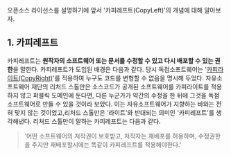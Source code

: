 오픈소스 라이선스를 설명하기에 앞서 '카피레프트\(CopyLeft\)'의 개념에 대해 알아보자.

## 1. 카피레프트

카피레프트는 **원작자의 소프트웨어 또는 문서를  수정할 수 있고 다시 배포할 수 있는 권한**을 말한다. 카피레프트가 도입된 배경은 다음과 같다. 당시 독점소프트웨어는 '[카피라이트\(CopyRight\)](https://en.wikipedia.org/wiki/Copyright)'를 적용하여 누구도 코드를 변형할 수 없음을 명시해 두었다. 자유소프트웨어 재단의 리처드 스톨만은 소스코드가 공개된 소프트웨어를 카피라이트를 적용하지 않고 퍼블릭 도메인에 둔다면, 다른 누군가가 약간의 수정을 한 뒤에 그것을 독점 소프트웨어로 만들 수 있을 것이라 보았다. 이는 자유소프트웨어가 지향하는 바와는 전혀 맞지 않는 것이었고,리처드 스톨만은 '라이트'와 반대되는 의미인 '카피레프트'를 생각해낸다. 리처드 스톨만이 말하는 카피레프트는 다음과 같다.

> '어떤 소프트웨어의 저작권이 보호받고, 저작자는 재배포를 허용하며, 수정권한을 주지만 재배포할시에는 똑같이 카피레프트를 적용해야한다.'



